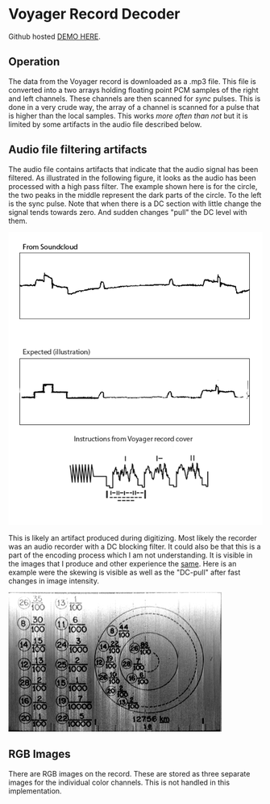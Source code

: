 # Voyager Record Decoder

Github hosted [DEMO HERE](https://maltegruberprivate.github.io/voyager-record-decoder).

## Operation
The data from the Voyager record is downloaded as a .mp3 file. This file is converted into a two arrays holding floating point PCM samples of the right and left channels. These channels are then scanned for *sync* pulses. This is done in a very crude way, the array of a channel is scanned for a pulse that is higher than the local samples. This works *more often than not* but it is limited by some artifacts in the audio file described below.

## Audio file filtering artifacts
The audio file contains artifacts that indicate that the audio signal has been filtered. As illustrated in the following figure, it looks as the audio has been processed with a high pass filter. The example shown here is for the circle, the two peaks in the middle represent the dark parts of the circle. To the left is the sync pulse. Note that when there is a DC section with little change the signal tends towards zero. And sudden changes "pull" the DC level with them.

![High pass filtering illustration](/doc/voyager-lp.png)

This is likely an artifact produced during digitizing. Most likely the recorder was an audio recorder with a DC blocking filter. It could also be that this is a part of the encoding process which I am not understanding. It is visible in the images that I produce and other experience the [same](https://boingboing.net/2017/09/05/how-to-decode-the-images-on-th.html). Here is an example were the skewing is visible as well as the "DC-pull" after fast changes in image intensity.

![High pass filtering effects on image](/doc/numbers.png)

## RGB Images
There are RGB images on the record. These are stored as three separate images for the individual color channels. This is not handled in this implementation.
